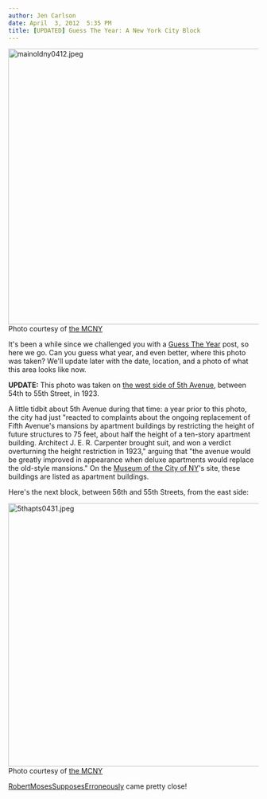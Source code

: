 ```yaml
---
author: Jen Carlson
date: April  3, 2012  5:35 PM
title: [UPDATED] Guess The Year: A New York City Block
---
```


<p><span class="mt-enclosure mt-enclosure-image" style="display: inline;"> <img alt="mainoldny0412.jpeg" src="https://web.archive.org/web/20120405050316im_/http://gothamist.com/attachments/arts_jen/mainoldny0412.jpeg" width="640" height="554" class="image-none"> </span><br>
<span class="photo_caption">Photo courtesy of <a href="https://web.archive.org/web/20120405050316/http://http://collections.mcny.org/">the MCNY</a></span></p>

<p>It&apos;s been a while since we challenged you with a <a href="https://web.archive.org/web/20120405050316/http://gothamist.com/tags/guesstheyear">Guess The Year</a> post, so here we go. Can you guess what year, and even better, where this photo was taken? We&apos;ll update later with the date, location, and a photo of what this area looks like now.</p>

<p><strong>UPDATE:</strong> This photo was taken on <a href="https://web.archive.org/web/20120405050316/http://maps.google.com/maps?q=5th+avenue+and+55th+street&amp;hl=en&amp;ll=40.761179,-73.974273&amp;spn=0.005819,0.015793&amp;sll=40.761667,-73.974914&amp;layer=c&amp;cbp=13,211.83,,0,26.89&amp;cbll=40.761672,-73.97491&amp;gl=us&amp;hnear=5th+Ave+%26+W+55th+St,+New+York&amp;t=m&amp;z=17&amp;iwloc=A&amp;panoid=Fx-43mcpnMS0v8vf9dHI1g">the west side of 5th Avenue</a>, between 54th to 55th Street, in 1923.</p>

<p>A little tidbit about 5th Avenue during that time: a year prior to this photo, the city had just &quot;reacted to complaints about the ongoing replacement of Fifth Avenue&apos;s mansions by apartment buildings by restricting the height of future structures to 75 feet, about half the height of a ten-story apartment building. Architect J. E. R. Carpenter brought suit, and won a verdict overturning the height restriction in 1923,&quot; arguing that &quot;the avenue would be greatly improved in appearance when deluxe apartments would replace the old-style mansions.&quot; On the <a href="https://web.archive.org/web/20120405050316/http://collections.mcny.org/">Museum of the City of NY</a>&apos;s site, these buildings are listed as apartment buildings. </p>

<p>Here&apos;s the next block, between 56th and 55th Streets, from the east side:</p>

<p><span class="mt-enclosure mt-enclosure-image" style="display: inline;"> <img alt="5thapts0431.jpeg" src="https://web.archive.org/web/20120405050316im_/http://gothamist.com/attachments/arts_jen/5thapts0431.jpeg" width="640" height="529" class="image-none"> </span><br>
<span class="photo_caption">Photo courtesy of <a href="https://web.archive.org/web/20120405050316/http://http://collections.mcny.org/">the MCNY</a></span></p>

<p><a href="https://web.archive.org/web/20120405050316/http://gothamist.com/2012/04/03/guess_the_year_20.php#comment-484659797">RobertMosesSupposesErroneously</a> came pretty close!</p>